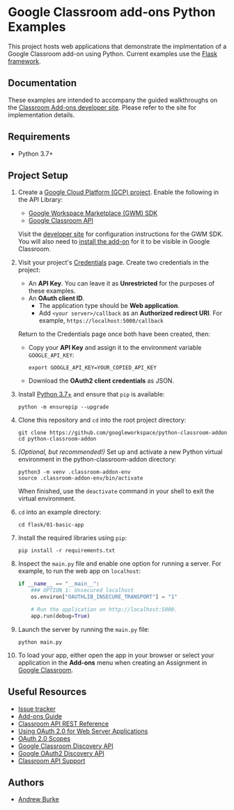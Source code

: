 Google Classroom add-ons Python Examples
========================================

This project hosts web applications that demonstrate the implmentation of a Google
Classroom add-on using Python. Current examples use the [Flask framework](https://flask.palletsprojects.com/en/2.0.x/).

Documentation
-------------

These examples are intended to accompany the guided walkthroughs on the
[Classroom Add-ons developer site](https://developers.google.com/classroom/add-ons).
Please refer to the site for implementation details.

Requirements
------------
*   Python 3.7+

Project Setup
------------

1.  Create a [Google Cloud Platform (GCP) project](https://console.cloud.google.com/projectcreate).
Enable the following in the API Library:
    *   [Google Workspace Marketplace (GWM) SDK](https://console.cloud.google.com/apis/library/appsmarket-component.googleapis.com)
    *   [Google Classroom API](https://console.cloud.google.com/apis/library/classroom.googleapis.com)

    Visit the
    [developer site](https://developers.google.com/classroom/add-ons/developer-guides/project-configuration#step_3_google_workspace_marketplace_listing)
    for configuration instructions for the GWM SDK. You will also need to
    [install the add-on](https://developers.google.com/classroom/add-ons/walkthroughs/create-an-add-on#visit_the_unlisted_url_for_your_add-on_to_install_it)
    for it to be visible in Google Classroom.

1.  Visit your project's [Credentials](https://console.cloud.google.com/apis/credentials) page. Create two credentials in the project:
    *   An **API Key**. You can leave it as **Unrestricted** for the purposes of these examples.
    *   An **OAuth client ID**.
        *   The application type should be **Web application**.
        *   Add `<your server>/callback` as an **Authorized redirect URI**. For example,
        `https://localhost:5000/callback`

    Return to the Credentials page once both have been created, then:
      *   Copy your **API Key** and assign it to the environment variable `GOOGLE_API_KEY`:
          ```shell
          export GOOGLE_API_KEY=YOUR_COPIED_API_KEY
          ```
      *   Download the **OAuth2 client credentials** as JSON.

1.  Install [Python 3.7+](https://www.python.org/downloads/) and ensure that `pip` is available:

    ```posix-terminal
    python -m ensurepip --upgrade
    ```

1.  Clone this repository and `cd` into the root project directory:

    ```posix-terminal
    git clone https://github.com/googleworkspace/python-classroom-addon
    cd python-classroom-addon
    ```

1.  *(Optional, but recommended!)* Set up and activate a new Python virtual environment in
the python-classroom-addon directory:

    ```posix-terminal
    python3 -m venv .classroom-addon-env
    source .classroom-addon-env/bin/activate
    ```

    When finished, use the `deactivate` command in your shell to exit the virtual environment.

1.  `cd` into an example directory:

    ```posix-terminal
    cd flask/01-basic-app
    ```

1.  Install the required libraries using `pip`:

    ```posix-terminal
    pip install -r requirements.txt
    ```

1.  Inspect the `main.py` file and enable one option for running a server. For
example, to run the web app on `localhost`:

    ```python
    if __name__ == "__main__":
        ### OPTION 1: Unsecured localhost
        os.environ["OAUTHLIB_INSECURE_TRANSPORT"] = "1"

        # Run the application on http://localhost:5000.
        app.run(debug=True)
    ```

1.  Launch the server by running the `main.py` file:

    ```posix-terminal
    python main.py
    ```

1.  To load your app, either open the app in your browser or select your application in the **Add-ons** menu when creating an Assignment in [Google Classroom](https://classroom.google.com).

Useful Resources
-------------

*   [Issue tracker](https://github.com/googleworkspace/python-classroom-addon/issues)
*   [Add-ons Guide](https://developers.google.com/classroom/add-ons)
*   [Classroom API REST Reference](https://developers.google.com/classroom/reference/rest)
*   [Using OAuth 2.0 for Web Server Applications](https://developers.google.com/identity/protocols/oauth2/web-server#creatingclient)
*   [OAuth 2.0 Scopes](https://developers.google.com/identity/protocols/oauth2/scopes)
*   [Google Classroom Discovery API](https://googleapis.github.io/google-api-python-client/docs/dyn/classroom_v1.html)
*   [Google OAuth2 Discovery API](https://googleapis.github.io/google-api-python-client/docs/dyn/oauth2_v2.html)
*   [Classroom API Support](https://developers.google.com/classroom/support)

Authors
-------

*   [Andrew Burke](https://github.com/AndrewMBurke)
